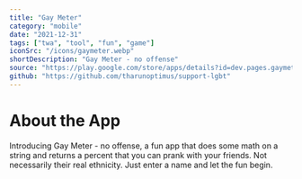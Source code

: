 ```yaml
---
title: "Gay Meter"
category: "mobile"
date: "2021-12-31"
tags: ["twa", "tool", "fun", "game"]
iconSrc: "/icons/gaymeter.webp"
shortDescription: "Gay Meter - no offense"
source: "https://play.google.com/store/apps/details?id=dev.pages.gaymeter.twa"
github: "https://github.com/tharunoptimus/support-lgbt"
---
```


# About the App

Introducing Gay Meter - no offense, a fun app that does some math on a string and returns a percent that you can prank with your friends. Not necessarily their real ethnicity. Just enter a name and let the fun begin. 